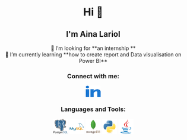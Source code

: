 <h1 align="center" , color="#edd3ce"> Hi 👋 </h1> 
<h2 align="center"> I'm Aina Lariol </h2>
<p align="center">
 🤝 I’m looking for **an internship ** <br>
 🌱 I’m currently learning **how to create report and Data visualisation on Power BI**
</p>
  <h3 align="center">Connect with me:</h3>
  <div align="center">
     <a href="https://linkedin.com/in/Lariol Ny Aina Sehenosoa" target="blank" ><img align="center" src="https://raw.githubusercontent.com/teamedwardforever/Readme-Generator/71f25dd8b98329b168142a6b782a107b75eab178/svg/Social/linked-in-alt.svg" alt="Lariol Ny Aina Sehenosoa" height="30" width="40" /></a>
    </div>
   
  <h3 align="center">Languages and Tools:</h3>
    <p align="center">
    <img src="https://raw.githubusercontent.com/teamedwardforever/Readme-Generator/71f25dd8b98329b168142a6b782a107b75eab178/svg/Skills/Database/postgresql-original-wordmark.svg" alt="Postgresql" width="40" height="40"/>
    <img src="https://raw.githubusercontent.com/teamedwardforever/Readme-Generator/71f25dd8b98329b168142a6b782a107b75eab178/svg/Skills/Database/mysql-original-wordmark.svg" alt="Mysql" width="40" height="40"/>
    <img src="https://raw.githubusercontent.com/teamedwardforever/Readme-Generator/71f25dd8b98329b168142a6b782a107b75eab178/svg/Skills/Database/mongodb-original-wordmark.svg" alt="Mongodb" width="40" height="40"/>
    <img src="https://raw.githubusercontent.com/teamedwardforever/Readme-Generator/71f25dd8b98329b168142a6b782a107b75eab178/svg/Skills/Languages/python-original.svg" alt="Python" width="40" height="40"/>
    <img src="https://raw.githubusercontent.com/teamedwardforever/Readme-Generator/71f25dd8b98329b168142a6b782a107b75eab178/svg/Skills/Languages/java-original.svg" alt="Java" width="40" height="40"/>
</p>

